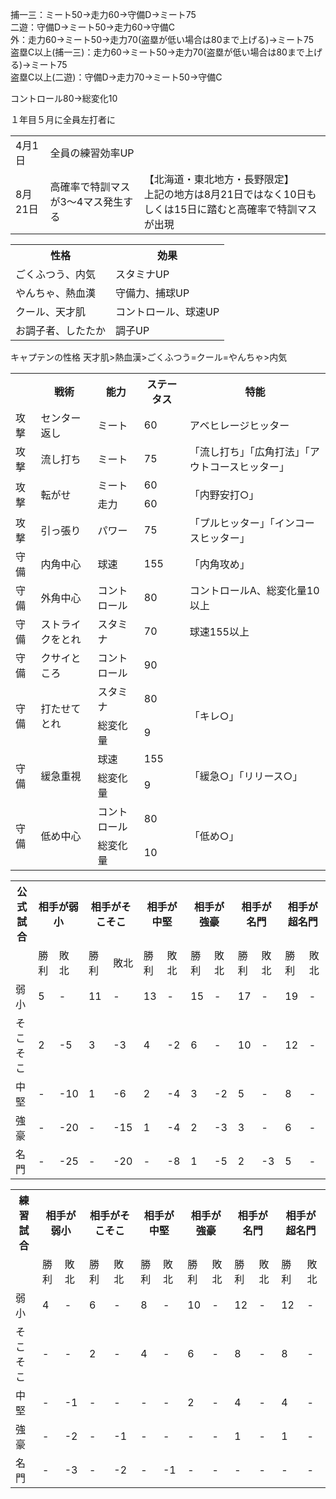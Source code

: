 捕一三：ミート50→走力60→守備D→ミート75<br/>
二遊：守備D→ミート50→走力60→守備C<br/>
外：走力60→ミート50→走力70(盗塁が低い場合は80まで上げる)→ミート75<br/>
盗塁C以上(捕一三)：走力60→ミート50→走力70(盗塁が低い場合は80まで上げる)→ミート75<br/>
盗塁C以上(二遊)：守備D→走力70→ミート50→守備C<br/>

コントロール80→総変化10

１年目５月に全員左打者に

 <table>
    <tr>
      <td>4月1日</td>
      <td>全員の練習効率UP</td>
    </tr>
    <tr>
      <td>8月21日</td>
      <td>高確率で特訓マスが3～4マス発生する</td>
      <td>【北海道・東北地方・長野限定】<br>
上記の地方は8月21日ではなく10日もしくは15日に踏むと高確率で特訓マスが出現</td>
    </tr>
 </table>
 
 <table>
    <tr>
      <th>性格</th>
      <th>効果</th>
    </tr>
    <tr>
      <td>ごくふつう、内気</td>
      <td>スタミナUP</td>
    </tr>
    <tr>
      <td>やんちゃ、熱血漢</td>
      <td>守備力、捕球UP</td>
    </tr>
    <tr>
      <td>クール、天才肌</td>
      <td>コントロール、球速UP</td>
    </tr>
    <tr>
      <td>お調子者、したたか</td>
      <td>調子UP</td>
    </tr>
 </table>
 
 キャプテンの性格
 天才肌>熱血漢>ごくふつう=クール=やんちゃ>内気
 

 <table>
    <tr>
      <th></th>
      <th>戦術</th>
      <th>能力</th>
      <th>ステータス</th>
      <th>特能</th>
    </tr>
    <tr>
      <td>攻撃</td>
      <td>センター返し</td>
      <td>ミート</td>
      <td>60</td>
      <td>アベヒレージヒッター</td>
    </tr>
    <tr>
      <td>攻撃</td>
      <td>流し打ち</td>
      <td>ミート</td>
      <td>75</td>
      <td>「流し打ち」「広角打法」「アウトコースヒッター」</td>
    </tr>
    <tr>
      <td rowspan="2">攻撃</td>
      <td rowspan="2">転がせ</td>
      <td>ミート</td>
      <td>60</td>
      <td rowspan="2">「内野安打○」</td>
    </tr>
    <tr>
      <td>走力</td>
      <td>60</td>
    </tr>
    <tr>
      <td>攻撃</td>
      <td>引っ張り</td>
      <td>パワー</td>
      <td>75</td>
      <td>「プルヒッター」「インコースヒッター」</td>
    </tr>
    <tr>
      <td>守備</td>
      <td>内角中心</td>
      <td>球速</td>
      <td>155</td>
      <td>「内角攻め」</td>
    </tr>
    <tr>
      <td>守備</td>
      <td>外角中心</td>
      <td>コントロール</td>
      <td>80</td>
      <td>コントロールA、総変化量10以上</td>
    </tr>
    <tr>
      <td>守備</td>
      <td>ストライクをとれ</td>
      <td>スタミナ</td>
      <td>70</td>
      <td>球速155以上</td>
    </tr>
    <tr>
      <td>守備</td>
      <td>クサイところ</td>
      <td>コントロール</td>
      <td>90</td>
      <td></td>
    </tr>
    <tr>
      <td rowspan="2">守備</td>
      <td rowspan="2">打たせてとれ</td>
      <td>スタミナ</td>
      <td>80</td>
      <td rowspan="2">「キレ○」</td>
    </tr>
    <tr>
      <td>総変化量</td>
      <td>9</td>
    </tr>
    <tr>
      <td rowspan="2">守備</td>
      <td rowspan="2">緩急重視</td>
      <td>球速</td>
      <td>155</td>
      <td rowspan="2">「緩急○」「リリース○」</td>
    </tr>
    <tr>
      <td>総変化量</td>
      <td>9</td>
    </tr>
    <tr>
      <td rowspan="2">守備</td>
      <td rowspan="2">低め中心</td>
      <td>コントロール</td>
      <td>80</td>
      <td rowspan="2">「低め○」</td>
    </tr>
    <tr>
      <td>総変化量</td>
      <td>10</td>
    </tr>
 </table>
 
 
 <table>
    <tr>
      <th>公式試合</th>
      <th colspan="2">相手が弱小</th>
      <th colspan="2">相手がそこそこ</th>
      <th colspan="2">相手が中堅</th>
      <th colspan="2">相手が強豪</th>
      <th colspan="2">相手が名門</th>
      <th colspan="2">相手が超名門</th>
    </tr>
    <tr>
      <td></td>
      <td>勝利</td>
      <td>敗北</td>
      <td>勝利</td>
      <td>敗北</td>
      <td>勝利</td>
      <td>敗北</td>
      <td>勝利</td>
      <td>敗北</td>
      <td>勝利</td>
      <td>敗北</td>
      <td>勝利</td>
      <td>敗北</td>
    </tr>
    <tr>
      <td>弱小</td>
      <td>5</td>
      <td>-</td>
      <td>11</td>
      <td>-</td>
      <td>13</td>
      <td>-</td>
      <td>15</td>
      <td>-</td>
      <td>17</td>
      <td>-</td>
      <td>19</td>
      <td>-</td>
    </tr>
    <tr>
      <td>そこそこ</td>
      <td>2</td>
      <td>-5</td>
      <td>3</td>
      <td>-3</td>
      <td>4</td>
      <td>-2</td>
      <td>6</td>
      <td>-</td>
      <td>10</td>
      <td>-</td>
      <td>12</td>
      <td>-</td>
    </tr>
    <tr>
      <td>中堅</td>
      <td>-</td>
      <td>-10</td>
      <td>1</td>
      <td>-6</td>
      <td>2</td>
      <td>-4</td>
      <td>3</td>
      <td>-2</td>
      <td>5</td>
      <td>-</td>
      <td>8</td>
      <td>-</td>
    </tr>
    <tr>
      <td>強豪</td>
      <td>-</td>
      <td>-20</td>
      <td>-</td>
      <td>-15</td>
      <td>1</td>
      <td>-4</td>
      <td>2</td>
      <td>-3</td>
      <td>3</td>
      <td>-</td>
      <td>6</td>
      <td>-</td>
    </tr>
    <tr>
      <td>名門</td>
      <td>-</td>
      <td>-25</td>
      <td>-</td>
      <td>-20</td>
      <td>-</td>
      <td>-8</td>
      <td>1</td>
      <td>-5</td>
      <td>2</td>
      <td>-3</td>
      <td>5</td>
      <td>-</td>
    </tr>
 </table>

 <table>
    <tr>
      <th>練習試合</th>
      <th colspan="2">相手が弱小</th>
      <th colspan="2">相手がそこそこ</th>
      <th colspan="2">相手が中堅</th>
      <th colspan="2">相手が強豪</th>
      <th colspan="2">相手が名門</th>
      <th colspan="2">相手が超名門</th>
    </tr>
    <tr>
      <td></td>
      <td>勝利</td>
      <td>敗北</td>
      <td>勝利</td>
      <td>敗北</td>
      <td>勝利</td>
      <td>敗北</td>
      <td>勝利</td>
      <td>敗北</td>
      <td>勝利</td>
      <td>敗北</td>
      <td>勝利</td>
      <td>敗北</td>
    </tr>
    <tr>
      <td>弱小</td>
      <td>4</td>
      <td>-</td>
      <td>6</td>
      <td>-</td>
      <td>8</td>
      <td>-</td>
      <td>10</td>
      <td>-</td>
      <td>12</td>
      <td>-</td>
      <td>12</td>
      <td>-</td>
    </tr>
    <tr>
      <td>そこそこ</td>
      <td>-</td>
      <td>-</td>
      <td>2</td>
      <td>-</td>
      <td>4</td>
      <td>-</td>
      <td>6</td>
      <td>-</td>
      <td>8</td>
      <td>-</td>
      <td>8</td>
      <td>-</td>
    </tr>
    <tr>
      <td>中堅</td>
      <td>-</td>
      <td>-1</td>
      <td>-</td>
      <td>-</td>
      <td>-</td>
      <td>-</td>
      <td>2</td>
      <td>-</td>
      <td>4</td>
      <td>-</td>
      <td>4</td>
      <td>-</td>
    </tr>
    <tr>
      <td>強豪</td>
      <td>-</td>
      <td>-2</td>
      <td>-</td>
      <td>-1</td>
      <td>-</td>
      <td>-</td>
      <td>-</td>
      <td>-</td>
      <td>1</td>
      <td>-</td>
      <td>1</td>
      <td>-</td>
    </tr>
    <tr>
      <td>名門</td>
      <td>-</td>
      <td>-3</td>
      <td>-</td>
      <td>-2</td>
      <td>-</td>
      <td>-1</td>
      <td>-</td>
      <td>-</td>
      <td>-</td>
      <td>-</td>
      <td>-</td>
      <td>-</td>
    </tr>
 </table>
